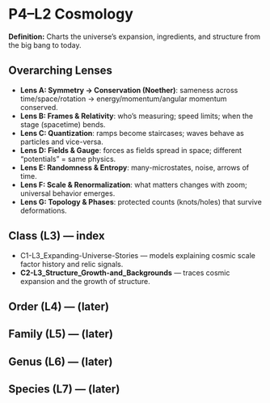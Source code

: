 # P4–L2 Cosmology
**Definition:** Charts the universe’s expansion, ingredients, and structure from the big bang to today.
## Overarching Lenses

- **Lens A: Symmetry -> Conservation (Noether)**: sameness across time/space/rotation → energy/momentum/angular momentum conserved.
- **Lens B: Frames & Relativity**: who’s measuring; speed limits; when the stage (spacetime) bends.
- **Lens C: Quantization**: ramps become staircases; waves behave as particles and vice-versa.
- **Lens D: Fields & Gauge**: forces as fields spread in space; different “potentials” = same physics.
- **Lens E: Randomness & Entropy**: many-microstates, noise, arrows of time.
- **Lens F: Scale & Renormalization**: what matters changes with zoom; universal behavior emerges.
- **Lens G: Topology & Phases**: protected counts (knots/holes) that survive deformations.

## Class (L3) — index
- C1-L3_Expanding-Universe-Stories — models explaining cosmic scale factor history and relic signals.
- **C2-L3_Structure_Growth-and_Backgrounds** — traces cosmic expansion and the growth of structure.
## Order (L4) — (later)
## Family (L5) — (later)
## Genus (L6) — (later)
## Species (L7) — (later)
